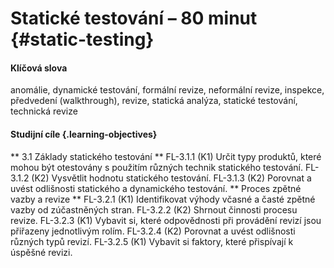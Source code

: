 # Statické testování – 80 minut {#static-testing}

#### Klíčová slova

anomálie, dynamické testování, formální revize, neformální revize, inspekce, předvedení (walkthrough), revize, statická analýza, statické testování, technická revize

#### Studijní cíle {.learning-objectives}

** 3.1 Základy statického testování **
FL-3.1.1 (K1) Určit typy produktů, které mohou být otestovány s použitím různých technik statického testování.
FL-3.1.2 (K2) Vysvětlit hodnotu statického testování.
FL-3.1.3 (K2) Porovnat a uvést odlišnosti statického a dynamického testování.
** Proces zpětné vazby a revize **
FL-3.2.1 (K1) Identifikovat výhody včasné a časté zpětné vazby od zúčastněných stran.
FL-3.2.2 (K2) Shrnout činnosti procesu revize.
FL-3.2.3 (K1) Vybavit si, které odpovědnosti při provádění revizí jsou přiřazeny jednotlivým rolím.
FL-3.2.4 (K2) Porovnat a uvést odlišnosti různých typů revizí.
FL-3.2.5 (K1) Vybavit si faktory, které přispívají k úspěšné revizi.